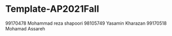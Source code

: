 # Template-AP2021Fall
99170478 Mohammad reza shapoori
98105749 Yasamin Kharazan
99170518 Mohamad Assareh
